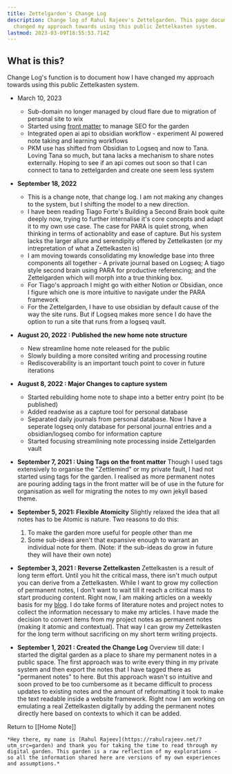 ```yaml
---
title: Zettelgarden's Change Log
description: Change log of Rahul Rajeev's Zettelgarden. This page documents how I have
  changed my approach towards using this public Zettelkasten system.
lastmod: 2023-03-09T18:55:53.714Z
---
```


## What is this?
Change Log's function is to document how I have changed my approach towards using this public Zettelkasten system.

- March 10, 2023
	- Sub-domain no longer managed by cloud flare due to migration of personal site to wix
	- Started using [front matter](https://frontmatter.codes/) to manage SEO for the garden
	- Integrated open ai api to obsidian workflow - experiment AI powered note taking and learning workflows
	- PKM use has shifted from Obsidian to Logseq and now to Tana. Loving Tana so much, but tana lacks a mechanism to share notes externally. Hoping to see if an api comes out soon so that I can connect to tana to zettelgarden and create one seem less system

- **September 18, 2022**
	- This is a change note, that change log. I am not making any changes to the system, but I shifting the model to a new direction.
	- I have been reading Tiago Forte's Building a Second Brain book quite deeply now, trying to further internalise it's core concepts and adapt it to my own use case. The case for PARA is quiet strong, when thinking in terms of actionablity and ease of capture. But his system lacks the larger allure and serendipity offered by Zettelkasten (or my intrepretation of what a Zettelkasten is) 
	- I am moving towards consolidating my knowledge base into three components all together - A private journal based on Logseq; A tiago style second brain using PARA for productive referencing; and the Zettelgarden which will morph into a true thinking box.
	- For Tiago's approach I might go with either Notion or Obsidian, once I figure which one is more intuitive to navigate under the PARA framework
	- For the Zettelgarden, I have to use obsidian by default cause of the way the site runs. But if Logseq makes more sence I do have the option to run a site that runs from a  logseq vault.



- **August 20, 2022 : Published the new home note structure**
	- New streamline home note released for the public
	- Slowly building a more consited writing and processing routine
	- Rediscoverability is an important touch point to cover in future iterations


- **August 8, 2022 : Major Changes to capture system**
	- Started rebuilding home note to shape into a better entry point (to be published)
	- Added readwise as a capture tool for personal database
	- Separated daily journals from personal database. Now I have a seperate logseq only database for personal journal entries and a obsidian/logseq combo for information capture
	- Started focusing streamlining note processing inside Zettelgarden vault


- **September 7, 2021 : Using Tags on the front matter**
	Though I used tags extensively to organise the "Zettlemind" or my private fault, I had not started using tags for the garden. I realised as more permanent notes are pouring adding tags in the front matter will be of use in the future for organisation as well for migrating the notes to my own jekyll based theme.

- **September 5, 2021: Flexible Atomicity**
	Slightly relaxed the idea that all notes has to be Atomic is nature. Two reasons to do this:
	1. To make the garden more useful for people other than me
	2. Some sub-ideas aren't that expansive enough to warrant an individual note for them.
	(Note: if the sub-ideas do grow in future they will have their own note)
	
- **September 3, 2021 : Reverse Zettelkasten**
	Zettelkasten is a result of long term effort. Until you hit the critical mass, there isn't much output you can derive from a Zettelkasten. While I want to grow my collection of permanent notes, I don't want to wait till it reach a critical mass to start producing content. Right now, I am making articles on a weekly basis for my [blog](https://blog.rahulrajeev.net). I do take forms of literature notes and project notes to collect the information necessary to make my articles. I have made the decision to convert items from my project notes as permanent notes (making it atomic and contextual). That way I can grow my Zettelkasten for the long term without sacrificing on my short term writing projects. 
	
- **September 1, 2021 : Created the Change Log**
	Overview till date: I started the digital garden as a place to share my permanent notes in a public space. The first approach was to write every thing in my private system and then export the notes that I have tagged there as "permanent notes" to here. 
	But this approach wasn't so intuitive and soon proved to be too cumbersome as it became difficult to process updates to existing notes and the amount of reformatting it took to make the text readable inside a website framework.
	Right now I am working on emulating a real Zettelkasten digitally by adding the permanent notes directly here based on contexts to which it can be added.

Return to [[Home Note]]

	*Hey there, my name is [Rahul Rajeev](https://rahulrajeev.net/?utm_src=garden) and thank you for taking the time to read through my digital garden. This garden is a raw reflection of my explorations - so all the information shared here are versions of my own experiences and assumptions.*

